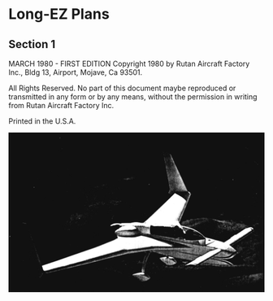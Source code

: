 # Long-EZ Plans
## Section 1

MARCH 1980 - FIRST EDITION 
Copyright 1980 by Rutan Aircraft Factory Inc., 
Bldg 13, Airport, Mojave, Ca 93501.

All Rights Reserved. No part of this document maybe reproduced or transmitted in any form or by any means, without the permission in writing from Rutan Aircraft Factory Inc.

Printed in the U.S.A.

![](../images/00/00_00.jpeg)
